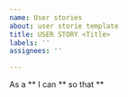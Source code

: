 ```yaml
---
name: User stories
about: user storie template
title: USER STORY <Title>
labels: ''
assignees: ''

---
```


As a ** I can ** so that **
